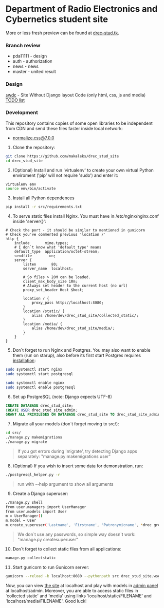 # Department of Radio Electronics and Cybernetics student site

More or less fresh preview can be found at [drec-stud.tk](http://drec-stud.tk).

### Branch review

- pda11111 - design
- auth - authorization
- news - news
- master - united result

### Design
[swdc](swdc/README.md) - Site Without Django layout Code (only html, css, js and media)
[TODO list](swdc/TODO.md)

### Development

This repository contains copies of some open libraries to be independent from CDN and send these files faster inside local network:
* normalize.css@7.0.0

1. Clone the repository:
```bash
git clone https://github.com/makaleks/drec_stud_site
cd drec_stud_site
```
2. (Optional) Install and run 'virtualenv' to create your own virtual Python enviroment ('pip' will not require 'sudo') and enter it:
```bash
virtualenv env
source env/bin/activate
```
3. Install all Python dependences
```bash
pip install -r src/requirements.txt
```
4. To serve static files install Nginx. You must have in /etc/nginx/nginx.conf inside 'server{}':
```nginx configuration file
# Check the port - it should be similar to mentioned in gunicorn
# Check you've commented previous 'location /'
http {
    include       mime.types;
    # I don`t know what 'default_type' means
    default_type  application/octet-stream;
    sendfile        on;
    server {
        listen       80;
        server_name  localhost;

        # So files > 20M can be loaded.
        client_max_body_size 10m;
        # Always set header to the current host (no url)
        proxy_set_header Host $host;

        location / {
            proxy_pass http://localhost:8080;
        }
        location /static/ {
            alias /home/dev/drec_stud_site/collected_static/;
        }
        location /media/ {
            alias /home/dev/drec_stud_site/media/;
        }
    }
}
```
5. Don`t forget to run Nginx and Postgres. You may also want to enable them (run on starup), also before its first start Postgres requires [installation](https://wiki.archlinux.org/index.php/PostgreSQL#Installing_PostgreSQL):
```bash
sudo systemctl start nginx
sudo systemctl start postgresql

sudo systemctl enable nginx
sudo systemctl enable postgresql
```
6. Set up PostgreSQL (note: Django expects UTF-8)
```sql
CREATE DATABASE drec_stud_site;
CREATE USER drec_stud_site_admin;
GRANT ALL PRIVILEGES ON DATABASE drec_stud_site TO drec_stud_site_admin;
```
7. Migrate all your models (don`t forget moving to src/):
```bash
cd src/
./manage.py makemigrations
./manage.py migrate
```
> If you got errors during 'migrate', try detecting Django apps separately:
> "manage.py makemigrations user"
8. (Optional) If you wish to insert some data for demonstration, run:
```bash
./postgresql_helper.py -r
```
> run with --help argument to show all arguments
9. Create a Django superuser:
``` bash
./manage.py shell
from user.managers import UserManager
from user.models import User
m = UserManager()
m.model = User
m.create_superuser('Lastname', 'Firstname', 'Patronymicname', *drec group number*, '*phone number*', '*vk-id number*', '*email (optional)*')
```
> We don\`t use any passwords, so simple way doesn\`t work:
> "manage.py createsuperuser"
10. Don`t forget to collect static files from all applications:
```bash
manage.py collectstatic
```
11. Start gunicorn to run Gunicorn server:
```bash
gunicorn --reload -b localhost:8080 --pythonpath src drec_stud_site.wsgi:application
```
Now, you can view [the site](localhost) at localhost and play with models in [admin panel](localhost/admin) at localhost/admin. Moreover, you are able to access static files in 'collected static' and 'media' using links 'localhost/static/FILENAME' and 'localhost/media/FILENAME'. Good luck!
